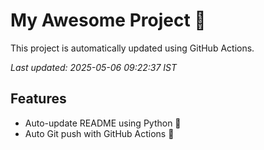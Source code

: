 # My Awesome Project 🚀

This project is automatically updated using GitHub Actions.

_Last updated: 2025-05-06 09:22:37 IST_

## Features
- Auto-update README using Python 🐍
- Auto Git push with GitHub Actions 🤖
